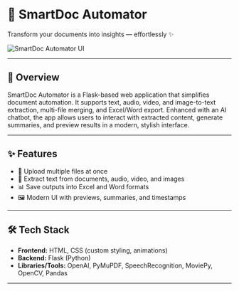 # 📄 SmartDoc Automator

Transform your documents into insights — effortlessly ✨  

![SmartDoc Automator UI](e6718690-88cf-432d-8ac8-70192ac9f137.png)

---

## 🚀 Overview
SmartDoc Automator is a Flask-based web application that simplifies document automation. It supports text, audio, video, and image-to-text extraction, multi-file merging, and Excel/Word export. Enhanced with an AI chatbot, the app allows users to interact with extracted content, generate summaries, and preview results in a modern, stylish interface.  

---

## ✨ Features
- 📂 Upload multiple files at once  
- 📝 Extract text from documents, audio, video, and images  
- 📊 Save outputs into Excel and Word formats  
- 🖼️ Modern UI with previews, summaries, and timestamps  

---

## 🛠️ Tech Stack
- **Frontend:** HTML, CSS (custom styling, animations)  
- **Backend:** Flask (Python)  
- **Libraries/Tools:** OpenAI, PyMuPDF, SpeechRecognition, MoviePy, OpenCV, Pandas  

---

